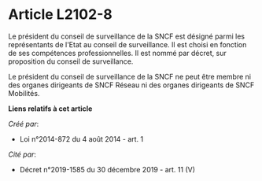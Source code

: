 # Article L2102-8

Le président du conseil de surveillance de la SNCF est désigné parmi les représentants de l'Etat au conseil de surveillance.
Il est choisi en fonction de ses compétences professionnelles. Il est nommé par décret, sur proposition du conseil de
surveillance. 

Le président du conseil de surveillance de la SNCF ne peut être membre ni des organes dirigeants de SNCF Réseau ni des
organes dirigeants de SNCF Mobilités.

**Liens relatifs à cet article**

_Créé par_:

  - Loi n°2014-872 du 4 août 2014 - art. 1

_Cité par_:

  - Décret n°2019-1585 du 30 décembre 2019 - art. 11 (V)
